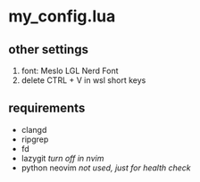 # my_config.lua

## other settings
1. font: Meslo LGL Nerd Font
2. delete CTRL + V in wsl short keys

## requirements
- clangd
- ripgrep
- fd
- lazygit *turn off in nvim*
- python neovim *not used, just for health check* 
